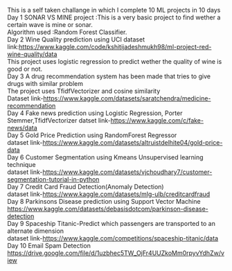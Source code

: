This is a self taken challange in which I complete 10 ML projects in 10 days                                                                                           
Day 1 SONAR VS MINE project :This is a very basic project to find wether a certain wave is mine or sonar.                                                                 
Algorithm used :Random Forest Classifier.                                                                                                                                 
                                                                                                                                                                       Day 2 Wine Quality prediction using UCI dataset
link:https://www.kaggle.com/code/kshitijadeshmukh98/ml-project-red-wine-quality/data                                                                                      
This project uses logistic regression to predict wether the quality of wine is good or not.                                                                               
                                                                                                                                                                        Day 3 A drug recommendation system has been made that tries to give drugs with similar problem                                                                           
The project uses TfidfVectorizer and cosine similarity                                                                                                                    
Dataset link-https://www.kaggle.com/datasets/saratchendra/medicine-recommendation                                                                                         
                                                                                                                                                                        Day 4 Fake news prediction using Logistic Regression, Porter Stemmer,TfidfVectorizer
datset link-https://www.kaggle.com/c/fake-news/data                                                                                                                       
                                                                                                                                                                         Day 5 Gold Price Prediction using RandomForest Regressor                                                                                                                 
 dataset link-https://www.kaggle.com/datasets/altruistdelhite04/gold-price-data                                                                                            
                                                                                                                                                                        Day 6 Customer Segmentation using Kmeans Unsupervised learning technique  
dataset link-https://www.kaggle.com/datasets/vjchoudhary7/customer-segmentation-tutorial-in-python                                                                       
                                                                                                                                                                        Day 7 Credit Card Fraud Detection(Anomaly Detection)                                                                                                                      
dataset link-https://www.kaggle.com/datasets/mlg-ulb/creditcardfraud                                                                                                      
Day 8 Parkinsons Disease prediction using Support Vector Machine                                                                                                          
https://www.kaggle.com/datasets/debasisdotcom/parkinson-disease-detection                                                                                                 
                                                                                                                                                                        Day 9  Spaceship Titanic-Predict which passengers are transported to an alternate dimension                                                                               
dataset link-https://www.kaggle.com/competitions/spaceship-titanic/data                                                                                                   
Day 10 Email Spam Detection                                                                                                                                               
https://drive.google.com/file/d/1uzbhec5TW_OjFr4UUZkoMm0rpyvYdhZw/view                                                                                                
                                                                                                                                                                        
